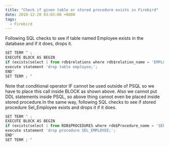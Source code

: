 ```yaml
---
title: "Check if given table or stored procedure exists in Firebird"
date: 2010-12-20 03:03:00 +0000
tags:
  - Firebird
---
```


Following SQL checks to see if table named Employee exists in the database and if it does, drops it.

 
```python
SET TERM ^ ;
EXECUTE BLOCK AS BEGIN
if (exists(select 1 from rdb$relations where rdb$relation_name = 'EMPLOYEE')) then 
execute statement 'drop table employee;';
END^
SET TERM ; ^
```

Note that conditional operator IF cannot be used outside of PSQL so we have to place this call inside BLOCK as shown above. Also we cannot put DDL statements inside PSQL, so above thing cannot even be placed inside stored procedure.In the same way, following SQL checks to see if stored procedure Sel_Employee exists and drops it if it does.

```python
SET TERM ^ ;
EXECUTE BLOCK AS BEGIN
if (exists(select 1 from RDB$PROCEDURES where rdb$Procedure_name = 'SEL_EMPLOYEE')) then 
execute statement 'drop procedure SEL_EMPLOYEE;';
END^
SET TERM ; ^
```